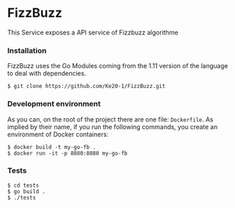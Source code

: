 # FizzBuzz

This Service exposes a API service of Fizzbuzz algorithme


### Installation

FizzBuzz uses the Go Modules coming from the 1.11 version of the language to deal with dependencies.

```shell
$ git clone https://github.com/Ke20-1/FizzBuzz.git
```

### Development environment

As you can, on the root of the project there are one file: `Dockerfile`.
As implied by their name, if you run the following commands, you create an environment of Docker containers:

```shell
$ docker build -t my-go-fb .
$ docker run -it -p 8080:8080 my-go-fb
```

### Tests

```shell
$ cd tests
$ go build .
$ ./tests
```
